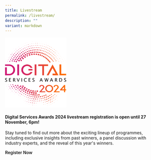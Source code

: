 ```yaml
---
title: Livestream
permalink: /livestream/
description: ""
variant: markdown
---
```

<style type="text/css">
.content h4 {
    color: #B41E8E;
    font-weight: 700;
    }
	a.bp-button{text-decoration: none;font-weight:600;}
	a.bp-button:hover{text-decoration: underline;}
</style>
<div class="row is-multiline">
  <div class="col is-12 has-text-centered">
		<div><img style="max-width:40%" alt="2024 DSA logo" src="/images/DSA2024_logo.svg"></div>
    <h4>Digital Services Awards 2024 livestream registration is open until 27 November, 6pm!</h4>
			<p>Stay tuned to find out more about the exciting lineup of programmes, including exclusive insights from past winners, a panel discussion with industry experts, and the reveal of this year's winners.</p>
    <a target="_blank" class="bp-button is-primary is-uppercase" href="https://go.gov.sg/dsa24-home-registration">Register Now</a> </div>
</div>